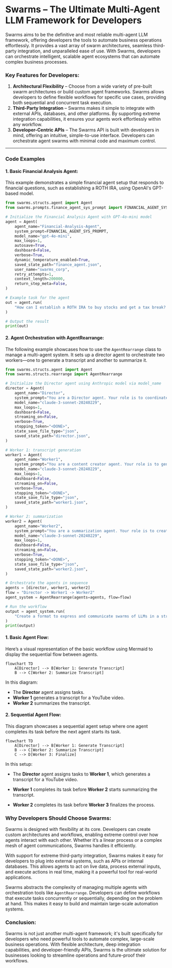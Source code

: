 # Swarms – The Ultimate Multi-Agent LLM Framework for Developers

Swarms aims to be the definitive and most reliable multi-agent LLM framework, offering developers the tools to automate business operations effortlessly. It provides a vast array of swarm architectures, seamless third-party integration, and unparalleled ease of use. With Swarms, developers can orchestrate intelligent, scalable agent ecosystems that can automate complex business processes.

### Key Features for Developers:
1. **Architectural Flexibility** – Choose from a wide variety of pre-built swarm architectures or build custom agent frameworks. Swarms allows developers to define flexible workflows for specific use cases, providing both sequential and concurrent task execution.
2. **Third-Party Integration** – Swarms makes it simple to integrate with external APIs, databases, and other platforms. By supporting extreme integration capabilities, it ensures your agents work effortlessly within any workflow.
3. **Developer-Centric APIs** – The Swarms API is built with developers in mind, offering an intuitive, simple-to-use interface. Developers can orchestrate agent swarms with minimal code and maximum control.

---

### Code Examples

#### 1. Basic Financial Analysis Agent:
This example demonstrates a simple financial agent setup that responds to financial questions, such as establishing a ROTH IRA, using OpenAI's GPT-based model.

```python
from swarms.structs.agent import Agent
from swarms.prompts.finance_agent_sys_prompt import FINANCIAL_AGENT_SYS_PROMPT

# Initialize the Financial Analysis Agent with GPT-4o-mini model
agent = Agent(
    agent_name="Financial-Analysis-Agent",
    system_prompt=FINANCIAL_AGENT_SYS_PROMPT,
    model_name="gpt-4o-mini",
    max_loops=1,
    autosave=True,
    dashboard=False,
    verbose=True,
    dynamic_temperature_enabled=True,
    saved_state_path="finance_agent.json",
    user_name="swarms_corp",
    retry_attempts=1,
    context_length=200000,
    return_step_meta=False,
)

# Example task for the agent
out = agent.run(
    "How can I establish a ROTH IRA to buy stocks and get a tax break? What are the criteria?"
)

# Output the result
print(out)
```

#### 2. Agent Orchestration with AgentRearrange:
The following example showcases how to use the `AgentRearrange` class to manage a multi-agent system. It sets up a director agent to orchestrate two workers—one to generate a transcript and another to summarize it.

```python
from swarms.structs.agent import Agent
from swarms.structs.rearrange import AgentRearrange  

# Initialize the Director agent using Anthropic model via model_name
director = Agent(
    agent_name="Director",
    system_prompt="You are a Director agent. Your role is to coordinate and direct tasks for worker agents. Break down complex tasks into clear, actionable steps.",
    model_name="claude-3-sonnet-20240229",
    max_loops=1,
    dashboard=False,
    streaming_on=False, 
    verbose=True,
    stopping_token="<DONE>",
    state_save_file_type="json",
    saved_state_path="director.json",
)

# Worker 1: transcript generation
worker1 = Agent(
    agent_name="Worker1",
    system_prompt="You are a content creator agent. Your role is to generate detailed, engaging transcripts for YouTube videos about technical topics. Focus on clarity and educational value.",
    model_name="claude-3-sonnet-20240229",
    max_loops=1,
    dashboard=False,
    streaming_on=False,  
    verbose=True,
    stopping_token="<DONE>",
    state_save_file_type="json",
    saved_state_path="worker1.json",
)

# Worker 2: summarization
worker2 = Agent(
    agent_name="Worker2",
    system_prompt="You are a summarization agent. Your role is to create concise, clear summaries of technical content while maintaining key information and insights.",
    model_name="claude-3-sonnet-20240229",
    max_loops=1,
    dashboard=False,
    streaming_on=False,  
    verbose=True,
    stopping_token="<DONE>",
    state_save_file_type="json",
    saved_state_path="worker2.json",
)

# Orchestrate the agents in sequence
agents = [director, worker1, worker2]
flow = "Director -> Worker1 -> Worker2"
agent_system = AgentRearrange(agents=agents, flow=flow)

# Run the workflow
output = agent_system.run(
    "Create a format to express and communicate swarms of LLMs in a structured manner for YouTube"
)
print(output)
```

#### 1. Basic Agent Flow:
Here’s a visual representation of the basic workflow using Mermaid to display the sequential flow between agents.

```mermaid
flowchart TD
    A[Director] --> B[Worker 1: Generate Transcript]
    B --> C[Worker 2: Summarize Transcript]
```

In this diagram:
- The **Director** agent assigns tasks.
- **Worker 1** generates a transcript for a YouTube video.
- **Worker 2** summarizes the transcript.

#### 2. Sequential Agent Flow:
This diagram showcases a sequential agent setup where one agent completes its task before the next agent starts its task.

```mermaid
flowchart TD
    A[Director] --> B[Worker 1: Generate Transcript]
    B --> C[Worker 2: Summarize Transcript]
    C --> D[Worker 3: Finalize]
```

In this setup:

- The **Director** agent assigns tasks to **Worker 1**, which generates a transcript for a YouTube video.

- **Worker 1** completes its task before **Worker 2** starts summarizing the transcript.

- **Worker 2** completes its task before **Worker 3** finalizes the process.

### Why Developers Should Choose Swarms:

Swarms is designed with flexibility at its core. Developers can create custom architectures and workflows, enabling extreme control over how agents interact with each other. Whether it’s a linear process or a complex mesh of agent communications, Swarms handles it efficiently.

With support for extreme third-party integration, Swarms makes it easy for developers to plug into external systems, such as APIs or internal databases. This allows agents to act on live data, process external inputs, and execute actions in real time, making it a powerful tool for real-world applications.

Swarms abstracts the complexity of managing multiple agents with orchestration tools like `AgentRearrange`. Developers can define workflows that execute tasks concurrently or sequentially, depending on the problem at hand. This makes it easy to build and maintain large-scale automation systems.

### Conclusion:
Swarms is not just another multi-agent framework; it's built specifically for developers who need powerful tools to automate complex, large-scale business operations. With flexible architecture, deep integration capabilities, and developer-friendly APIs, Swarms is the ultimate solution for businesses looking to streamline operations and future-proof their workflows.